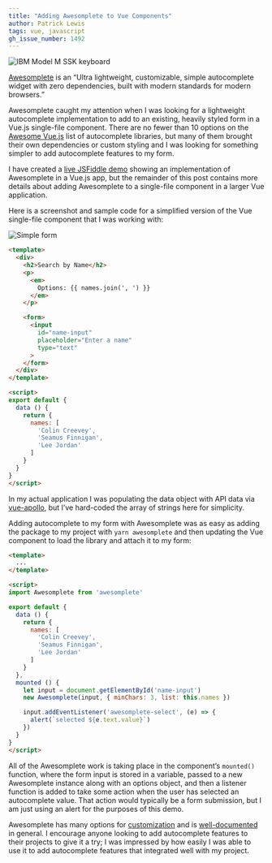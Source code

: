 ```yaml
---
title: "Adding Awesomplete to Vue Components"
author: Patrick Lewis
tags: vue, javascript
gh_issue_number: 1492
---
```


<img src="/blog/2019/01/31/adding-awesomplete-to-vue-components/banner.jpg" alt="IBM Model M SSK keyboard" />

[Awesomplete](https://leaverou.github.io/awesomplete/) is an “Ultra lightweight, customizable, simple autocomplete widget with zero dependencies, built with modern standards for modern browsers.”

Awesomplete caught my attention when I was looking for a lightweight autocomplete implementation to add to an existing, heavily styled form in a Vue.js single-​file component. There are no fewer than 10 options on the [Awesome Vue.js](https://github.com/vuejs/awesome-vue#autocomplete) list of autocomplete libraries, but many of them brought their own dependencies or custom styling and I was looking for something simpler to add autocomplete features to my form.

I have created a [live JSFiddle demo](https://jsfiddle.net/endpointpatrick/9czpvo58/9/) showing an implementation of Awesomplete in a Vue.js app, but the remainder of this post contains more details about adding Awesomplete to a single-​file component in a larger Vue application.

Here is a screenshot and sample code for a simplified version of the Vue single-​file component that I was working with:

<img src="/blog/2019/01/31/adding-awesomplete-to-vue-components/form.png" alt="Simple form" />

```html
<template>
  <div>
    <h2>Search by Name</h2>
    <p>
      <em>
        Options: {{ names.join(', ') }}
      </em>
    </p>

    <form>
      <input
        id="name-input"
        placeholder="Enter a name"
        type="text"
      >
    </form>
  </div>
</template>

<script>
export default {
  data () {
    return {
      names: [
        'Colin Creevey',
        'Seamus Finnigan',
        'Lee Jordan'
      ]
    }
  }
}
</script>
```

In my actual application I was populating the data object with API data via [vue-apollo](https://github.com/Akryum/vue-apollo), but I’ve hard-​coded the array of strings here for simplicity.

Adding autocomplete to my form with Awesomplete was as easy as adding the package to my project with `yarn awesomplete` and then updating the Vue component to load the library and attach it to my form:

```html
<template>
  ...
</template>

<script>
import Awesomplete from 'awesomplete'

export default {
  data () {
    return {
      names: [
        'Colin Creevey',
        'Seamus Finnigan',
        'Lee Jordan'
      ]
    }
  },
  mounted () {
    let input = document.getElementById('name-input')
    new Awesomplete(input, { minChars: 3, list: this.names })

    input.addEventListener('awesomplete-select', (e) => {
      alert(`selected ${e.text.value}`)
    })
  }
}
</script>
```

All of the Awesomplete work is taking place in the component’s `mounted()` function, where the form input is stored in a variable, passed to a new Awesomplete instance along with an options object, and then a listener function is added to take some action when the user has selected an autocomplete value. That action would typically be a form submission, but I am just using an alert for the purposes of this demo.

Awesomplete has many options for [customization](https://leaverou.github.io/awesomplete/#customization) and is [well-documented](https://leaverou.github.io/awesomplete/#advanced-examples) in general. I encourage anyone looking to add autocomplete features to their projects to give it a try; I was impressed by how easily I was able to use it to add autocomplete features that integrated well with my project.
